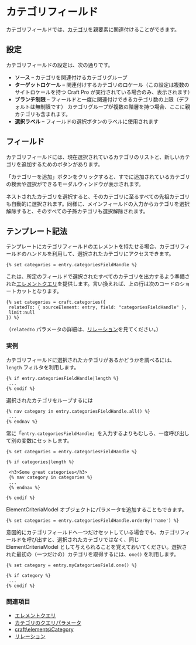 カテゴリフィールド
=================

カテゴリフィールドでは、[カテゴリ](categories.md)を親要素に関連付けることができます。

## 設定

カテゴリフィールドの設定は、次の通りです。

* **ソース** – カテゴリを関連付けるカテゴリグループ
* **ターゲットロケール** – 関連付けするカテゴリのロケール（この設定は複数のサイトロケールを持つ Craft Pro が実行されている場合のみ、表示されます）
* **ブランチ制限** – フィールドと一度に関連付けできるカテゴリ数の上限（デフォルトは無制限です） カテゴリグループが複数の階層を持つ場合、ここに親カテゴリも含まれます。
* **選択ラベル** – フィールドの選択ボタンのラベルに使用されます

## フィールド

カテゴリフィールドには、現在選択されているカテゴリのリストと、新しいカテゴリを追加するためのボタンがあります。

「カテゴリーを追加」ボタンをクリックすると、すでに追加されているカテゴリの検索や選択ができるモーダルウィンドウが表示されます。

ネストされたカテゴリを選択すると、そのカテゴリに至るすべての先祖カテゴリも自動的に選択されます。同様に、メインフィールドの入力からカテゴリを選択解除すると、そのすべての子孫カテゴリも選択解除されます。

## テンプレート記法

テンプレートにカテゴリフィールドのエレメントを持たせる場合、カテゴリフィールドのハンドルを利用して、選択されたカテゴリにアクセスできます。

```twig
{% set categories = entry.categoriesFieldHandle %}
```

これは、所定のフィールドで選択されたすべてのカテゴリを出力するよう準備された[エレメントクエリ](element-queries.md)を提供します。言い換えれば、上の行は次のコードのショートカットとなります。

```twig
{% set categories = craft.categories({
 relatedTo: { sourceElement: entry, field: "categoriesFieldHandle" },
 limit:null
}) %}
```

（`relatedTo` パラメータの詳細は、[リレーション](relations.md)を見てください。）

### 実例

カテゴリフィールドに選択されたカテゴリがあるかどうかを調べるには、`length` フィルタを利用します。

```twig
{% if entry.categoriesFieldHandle|length %}
 ...
{% endif %}
```

選択されたカテゴリをループするには

```twig
{% nav category in entry.categoriesFieldHandle.all() %}
 ...
{% endnav %}
```

常に「`entry.categoriesFieldHandle`」を入力するよりもむしろ、一度呼び出して別の変数にセットします。

```twig
{% set categories = entry.categoriesFieldHandle %}

{% if categories|length %}

 <h3>Some great categories</h3>
 {% nav category in categories %}
 ...
 {% endnav %}

{% endif %}
```

ElementCriteriaModel オブジェクトにパラメータを追加することもできます。

```twig
{% set categories = entry.categoriesFieldHandle.orderBy('name') %}
```

意図的にカテゴリフィールドへ一つだけセットしている場合でも、カテゴリフィールドを呼び出すと、選択されたカテゴリではなく、同じ ElementCriteriaModel として与えられることを覚えておいてください。選択された最初の（一つだけの）カテゴリを取得するには、`one()` を利用します。

```twig
{% set category = entry.myCategoriesField.one() %}

{% if category %}
 ...
{% endif %}
```

### 関連項目

* [エレメントクエリ](element-queries.md)
* [カテゴリのクエリパラメータ](element-query-params/category-query-params.md)
* [craft\elements\Category](https://docs.craftcms.com/api/v3/craft-elements-category.html)
* [リレーション](relations.md)

